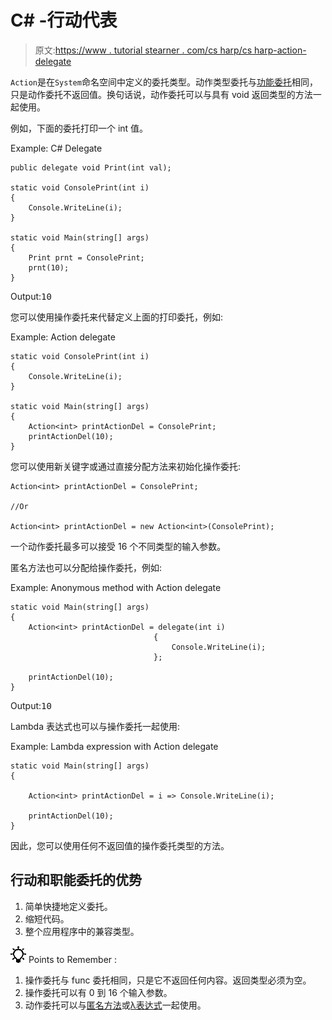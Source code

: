 # C# -行动代表

> 原文:[https://www . tutorial stearner . com/cs harp/cs harp-action-delegate](https://www.tutorialsteacher.com/csharp/csharp-action-delegate)

`Action`是在`System`命名空间中定义的委托类型。动作类型委托与[功能委托](/csharp/csharp-func-delegate)相同，只是动作委托不返回值。换句话说，动作委托可以与具有 void 返回类型的方法一起使用。

例如，下面的委托打印一个 int 值。

Example: C# Delegate

```
public delegate void Print(int val);

static void ConsolePrint(int i)
{
    Console.WriteLine(i);
}

static void Main(string[] args)
{           
    Print prnt = ConsolePrint;
    prnt(10);
} 
```

Output:<samp>10</samp>

您可以使用操作委托来代替定义上面的打印委托，例如:

Example: Action delegate

```
static void ConsolePrint(int i)
{
    Console.WriteLine(i);
}

static void Main(string[] args)
{
    Action<int> printActionDel = ConsolePrint;
    printActionDel(10);
} 
```

您可以使用新关键字或通过直接分配方法来初始化操作委托:

```
Action<int> printActionDel = ConsolePrint;

//Or

Action<int> printActionDel = new Action<int>(ConsolePrint); 
```

一个动作委托最多可以接受 16 个不同类型的输入参数。

匿名方法也可以分配给操作委托，例如:

Example: Anonymous method with Action delegate

```
static void Main(string[] args)
{
    Action<int> printActionDel = delegate(int i)
                                {
                                    Console.WriteLine(i);
                                };

    printActionDel(10);
} 
```

Output:<samp>10</samp>

Lambda 表达式也可以与操作委托一起使用:

Example: Lambda expression with Action delegate

```
static void Main(string[] args)
{

    Action<int> printActionDel = i => Console.WriteLine(i);

    printActionDel(10);
} 
```

因此，您可以使用任何不返回值的操作委托类型的方法。

## 行动和职能委托的优势

1.  简单快捷地定义委托。
2.  缩短代码。
3.  整个应用程序中的兼容类型。

![](img/85db52f5404f0c468e1b194aa487d6a1.png)  Points to Remember :

1.  操作委托与 func 委托相同，只是它不返回任何内容。返回类型必须为空。
2.  操作委托可以有 0 到 16 个输入参数。
3.  动作委托可以与[匿名方法](/csharp/csharp-anonymous-method)或[λ表达式](/linq/linq-lambda-expression)一起使用。